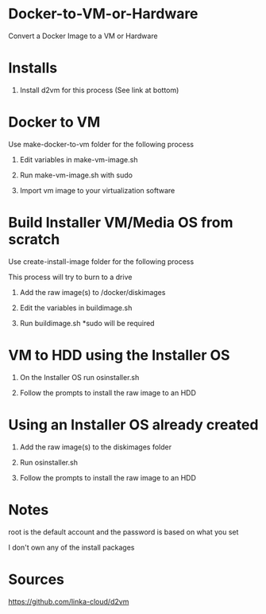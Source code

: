 # Docker-to-VM-or-Hardware
Convert a Docker Image to a VM or Hardware

# Installs
1. Install d2vm for this process (See link at bottom)

# Docker to VM
Use make-docker-to-vm folder for the following process

1. Edit variables in make-vm-image.sh

2. Run make-vm-image.sh with sudo

3. Import vm image to your virtualization software

# Build Installer VM/Media OS from scratch
Use create-install-image folder for the following process

This process will try to burn to a drive

1. Add the raw image(s) to /docker/diskimages

2. Edit the variables in buildimage.sh

3. Run buildimage.sh *sudo will be required

# VM to HDD using the Installer OS
1. On the Installer OS run osinstaller.sh

2. Follow the prompts to install the raw image to an HDD

# Using an Installer OS already created
1. Add the raw image(s) to the diskimages folder

2. Run osinstaller.sh

3. Follow the prompts to install the raw image to an HDD

# Notes
root is the default account and the password is based on what you set

I don't own any of the install packages

# Sources
https://github.com/linka-cloud/d2vm